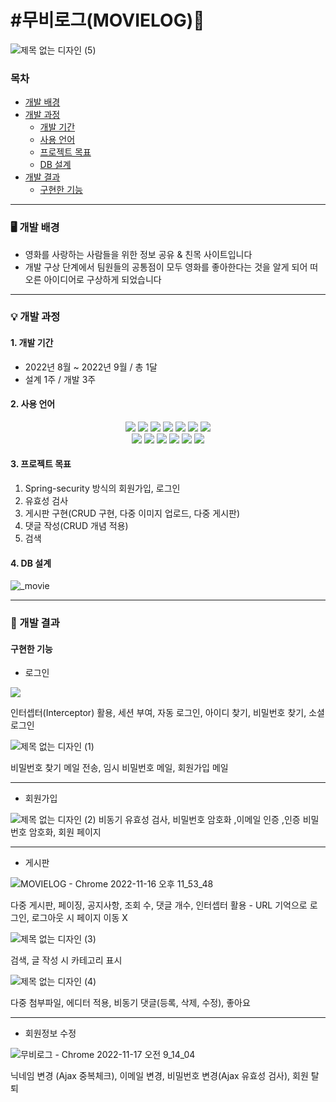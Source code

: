 # #무비로그(MOVIELOG)🎥



![제목 없는 디자인 (5)](https://user-images.githubusercontent.com/118376561/202324145-435be933-5cc0-4156-b29f-131a10661597.jpg)


<h3>목차</h3>


+ [개발 배경](#%EF%B8%8F-개발-배경)
+ [개발 과정](#-개발-과정)
  + [개발 기간](#1-개발-기간)
  + [사용 언어](#2-사용-언어)
  + [프로젝트 목표](#3-프로젝트-목표)
  + [DB 설계](#4-DB-설계)
+ [개발 결과](#-개발-결과)
  + [구현한 기능](#구현한-기능)

 * * *
<h3>🖥️ 개발 배경</h3>

+ 영화를 사랑하는 사람들을 위한 정보 공유 & 친목 사이트입니다
+ 개발 구상 단계에서 팀원들의 공통점이 모두 영화를 좋아한다는 것을 알게 되어 떠오른 아이디어로 구상하게 되었습니다

 * * *
<h3>💡 개발 과정</h3>

<h4>1. 개발 기간</h4>

+ 2022년 8월 ~ 2022년 9월 / 총 1달
+ 설계 1주 / 개발 3주

<h4>2. 사용 언어</h4>

<div align=center> 
  <img src="https://img.shields.io/badge/java-007396?style=for-the-badge&logo=java&logoColor=white"> 
  <img src="https://img.shields.io/badge/html5-E34F26?style=for-the-badge&logo=html5&logoColor=white"> 
  <img src="https://img.shields.io/badge/css-1572B6?style=for-the-badge&logo=css3&logoColor=white"> 
  <img src="https://img.shields.io/badge/javascript-F7DF1E?style=for-the-badge&logo=javascript&logoColor=black"> 
  <img src="https://img.shields.io/badge/jquery-0769AD?style=for-the-badge&logo=jquery&logoColor=white">
  <img src="https://img.shields.io/badge/oracle-F80000?style=for-the-badge&logo=oracle&logoColor=white"> 
  <img src="https://img.shields.io/badge/mysql-4479A1?style=for-the-badge&logo=mysql&logoColor=white"> 
<br>
  <img src="https://img.shields.io/badge/spring-6DB33F?style=for-the-badge&logo=spring&logoColor=white"> 
  <img src="https://img.shields.io/badge/bootstrap-7952B3?style=for-the-badge&logo=bootstrap&logoColor=white">
  <img src="https://img.shields.io/badge/apache tomcat-F8DC75?style=for-the-badge&logo=apachetomcat&logoColor=white">
  <img src="https://img.shields.io/badge/github-181717?style=for-the-badge&logo=github&logoColor=white">
  <img src="https://img.shields.io/badge/git-F05032?style=for-the-badge&logo=git&logoColor=white">
  <img src="https://img.shields.io/badge/fontawesome-339AF0?style=for-the-badge&logo=fontawesome&logoColor=white">
</div>

<h4>3. 프로젝트 목표</h4>

1. Spring-security 방식의 회원가입, 로그인
2. 유효성 검사
3. 게시판 구현(CRUD 구현, 다중 이미지 업로드, 다중 게시판)
4. 댓글 작성(CRUD 개념 적용)
5. 검색

<h4>4. DB 설계</h4>


![_movie](https://user-images.githubusercontent.com/118376561/202316994-436932bd-4076-42b0-ab89-a6e883d95d63.png)

***
<h3>🧾 개발 결과</h3>

<h4>구현한 기능</h4>

+ 로그인
<img src="https://user-images.githubusercontent.com/118376561/202320076-2bbafdab-5367-4928-b87c-5b2b304f6cc8.jpg"/>


 인터셉터(Interceptor) 활용, 세션 부여, 자동 로그인, 아이디 찾기, 비밀번호 찾기, 소셜 로그인

![제목 없는 디자인 (1)](https://user-images.githubusercontent.com/118376561/202320687-0e17e99b-f6c6-432d-94e2-4610e53cd2f9.jpg)

 비밀번호 찾기 메일 전송, 임시 비밀번호 메일, 회원가입 메일

***

+ 회원가입


![제목 없는 디자인 (2)](https://user-images.githubusercontent.com/118376561/202322471-d1e00011-b1e0-4f2d-8343-cfbb2682461f.jpg)
비동기 유효성 검사, 비밀번호 암호화 ,이메일 인증 ,인증 비밀번호 암호화, 회원 페이지

***

+ 게시판

![MOVIELOG - Chrome 2022-11-16 오후 11_53_48](https://user-images.githubusercontent.com/118376561/202322996-af62bf2c-e686-4431-a521-808ff200cd60.png)

다중 게시판, 페이징, 공지사항, 조회 수, 댓글 개수, 인터셉터 활용 - URL 기억으로 로그인, 로그아웃 시 페이지 이동 X



![제목 없는 디자인 (3)](https://user-images.githubusercontent.com/118376561/202323122-7976a183-6db5-459d-a346-c9867f0a89bc.jpg)

검색, 글 작성 시 카테고리 표시



![제목 없는 디자인 (4)](https://user-images.githubusercontent.com/118376561/202323395-bf2588a7-d22f-420b-8e82-9620b38b62f1.jpg)

다중 첨부파일, 에디터 적용, 비동기 댓글(등록, 삭제, 수정), 좋아요

***

+ 회원정보 수정

![무비로그 - Chrome 2022-11-17 오전 9_14_04](https://user-images.githubusercontent.com/118376561/202323644-1863f935-7d65-4b13-9ee5-cf38ec369d0a.png)


닉네임 변경 (Ajax 중복체크), 이메일 변경, 비밀번호 변경(Ajax 유효성 검사), 회원 탈퇴

